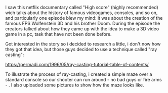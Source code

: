 I saw this netflix documentary called "High score" (highly recommended) wich talks about the history of famous videogames, consoles, and so on,
and particularly one episode blew my mind: it was about the creation of the famous FPS Wolfenstein 3D and his brother Doom.
During the episode the creators talked about how they came up with the idea to make a 3D video game in a pc, task that have not been done before.

Got interested in the story so i decided to research a little, i don't now how they got that idea, but those guys decided to use a technique called "ray casting":

https://permadi.com/1996/05/ray-casting-tutorial-table-of-contents/

To illustrate the process of ray-casting, i created a simple maze over a standard console so our shooter can run around - no bad guys or fire arms - . 
I also uploaded some pictures to show how the maze looks like.
